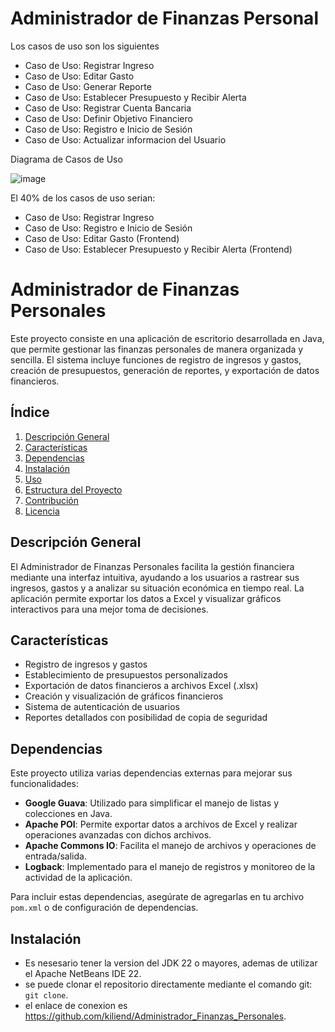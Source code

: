 # Administrador de Finanzas Personal
<p>Los casos de uso son los siguientes </p>

- Caso de Uso: Registrar Ingreso
- Caso de Uso: Editar Gasto
- Caso de Uso: Generar Reporte
- Caso de Uso: Establecer Presupuesto y Recibir Alerta
- Caso de Uso: Registrar Cuenta Bancaria
- Caso de Uso: Definir Objetivo Financiero
- Caso de Uso: Registro e Inicio de Sesión
- Caso de Uso: Actualizar informacion del Usuario

<p>Diagrama de Casos de Uso </p>

![image](https://github.com/user-attachments/assets/13ee6601-15db-49aa-839e-b194275d7825)

<p>El 40% de los casos de uso serian: </p>

- Caso de Uso: Registrar Ingreso
- Caso de Uso: Registro e Inicio de Sesión
- Caso de Uso: Editar Gasto (Frontend)
- Caso de Uso: Establecer Presupuesto y Recibir Alerta (Frontend)

# Administrador de Finanzas Personales

Este proyecto consiste en una aplicación de escritorio desarrollada en Java, que permite gestionar las finanzas personales de manera organizada y sencilla. El sistema incluye funciones de registro de ingresos y gastos, creación de presupuestos, generación de reportes, y exportación de datos financieros.

## Índice
1. [Descripción General](#descripción-general)
2. [Características](#características)
3. [Dependencias](#dependencias)
4. [Instalación](#instalación)
5. [Uso](#uso)
6. [Estructura del Proyecto](#estructura-del-proyecto)
7. [Contribución](#contribución)
8. [Licencia](#licencia)

## Descripción General

El Administrador de Finanzas Personales facilita la gestión financiera mediante una interfaz intuitiva, ayudando a los usuarios a rastrear sus ingresos, gastos y a analizar su situación económica en tiempo real. La aplicación permite exportar los datos a Excel y visualizar gráficos interactivos para una mejor toma de decisiones.

## Características

- Registro de ingresos y gastos
- Establecimiento de presupuestos personalizados
- Exportación de datos financieros a archivos Excel (.xlsx)
- Creación y visualización de gráficos financieros
- Sistema de autenticación de usuarios
- Reportes detallados con posibilidad de copia de seguridad

## Dependencias

Este proyecto utiliza varias dependencias externas para mejorar sus funcionalidades:

- **Google Guava**: Utilizado para simplificar el manejo de listas y colecciones en Java.
- **Apache POI**: Permite exportar datos a archivos de Excel y realizar operaciones avanzadas con dichos archivos.
- **Apache Commons IO**: Facilita el manejo de archivos y operaciones de entrada/salida.
- **Logback**: Implementado para el manejo de registros y monitoreo de la actividad de la aplicación.
  
Para incluir estas dependencias, asegúrate de agregarlas en tu archivo `pom.xml` o de configuración de dependencias.

## Instalación
- Es nesesario tener la version del JDK 22 o mayores, ademas de utilizar el Apache NetBeans IDE 22.
- se puede clonar el repositorio directamente mediante el comando git: `git clone`.
- el enlace de conexion es https://github.com/kiliend/Administrador_Finanzas_Personales.
